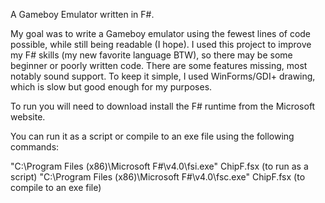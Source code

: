 A Gameboy Emulator written in F#.

My goal was to write a Gameboy emulator using the fewest lines of code possible, while
still being readable (I hope). I used this project to improve my F# skills (my new favorite language BTW), 
so there may be some beginner or poorly written code. 
There are some features missing, most notably sound support.
To keep it simple, I used WinForms/GDI+ drawing, which is slow but good enough for my purposes.

To run you will need to download install the F# runtime from the Microsoft website.

You can run it as a script or compile to an exe file using the following commands:

"C:\Program Files (x86)\Microsoft F#\v4.0\fsi.exe" ChipF.fsx (to run as a script)
"C:\Program Files (x86)\Microsoft F#\v4.0\fsc.exe" ChipF.fsx (to compile to an exe file)
